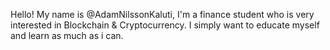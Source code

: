 Hello! My name is @AdamNilssonKaluti, I'm a finance student who is very interested in Blockchain & Cryptocurrency. I simply want to educate myself and learn as much as i can. 


